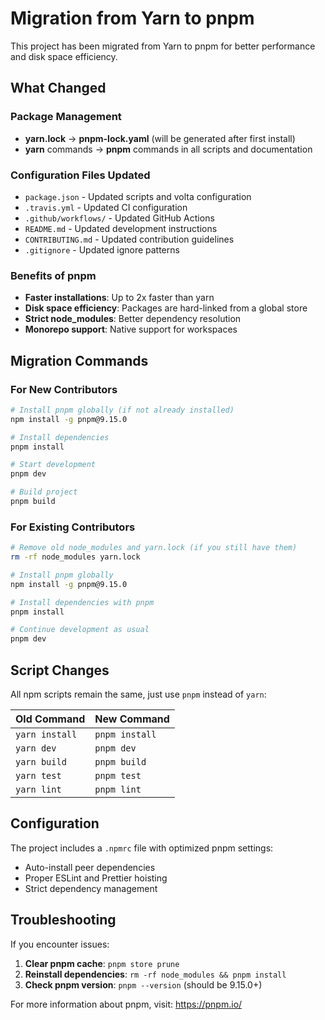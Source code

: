 # Migration from Yarn to pnpm

This project has been migrated from Yarn to pnpm for better performance and disk space efficiency.

## What Changed

### Package Management
- **yarn.lock** → **pnpm-lock.yaml** (will be generated after first install)
- **yarn** commands → **pnpm** commands in all scripts and documentation

### Configuration Files Updated
- `package.json` - Updated scripts and volta configuration
- `.travis.yml` - Updated CI configuration
- `.github/workflows/` - Updated GitHub Actions
- `README.md` - Updated development instructions
- `CONTRIBUTING.md` - Updated contribution guidelines
- `.gitignore` - Updated ignore patterns

### Benefits of pnpm
- **Faster installations**: Up to 2x faster than yarn
- **Disk space efficiency**: Packages are hard-linked from a global store
- **Strict node_modules**: Better dependency resolution
- **Monorepo support**: Native support for workspaces

## Migration Commands

### For New Contributors
```bash
# Install pnpm globally (if not already installed)
npm install -g pnpm@9.15.0

# Install dependencies
pnpm install

# Start development
pnpm dev

# Build project
pnpm build
```

### For Existing Contributors
```bash
# Remove old node_modules and yarn.lock (if you still have them)
rm -rf node_modules yarn.lock

# Install pnpm globally
npm install -g pnpm@9.15.0

# Install dependencies with pnpm
pnpm install

# Continue development as usual
pnpm dev
```

## Script Changes

All npm scripts remain the same, just use `pnpm` instead of `yarn`:

| Old Command | New Command |
|-------------|-------------|
| `yarn install` | `pnpm install` |
| `yarn dev` | `pnpm dev` |
| `yarn build` | `pnpm build` |
| `yarn test` | `pnpm test` |
| `yarn lint` | `pnpm lint` |

## Configuration

The project includes a `.npmrc` file with optimized pnpm settings:
- Auto-install peer dependencies
- Proper ESLint and Prettier hoisting
- Strict dependency management

## Troubleshooting

If you encounter issues:

1. **Clear pnpm cache**: `pnpm store prune`
2. **Reinstall dependencies**: `rm -rf node_modules && pnpm install`
3. **Check pnpm version**: `pnpm --version` (should be 9.15.0+)

For more information about pnpm, visit: https://pnpm.io/